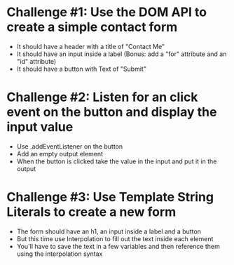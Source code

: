 # Challenge #1:  Use the DOM API to create a simple contact form
- It should have a header with a title of "Contact Me"
- It should have an input inside a label (Bonus: add a "for" attribute and an "id" attribute)
- It should have a button with Text of "Submit"

# Challenge #2: Listen for an click event on the button and display the input value
- Use .addEventListener on the button
- Add an empty output element
- When the button is clicked take the value in the input and put it in the output

# Challenge #3: Use Template String Literals to create a new form
- The form should have an h1, an input inside a label and a button
- But this time use Interpolation to fill out the text inside each element
- You'll have to save the text in a few variables and then reference them using the interpolation syntax
